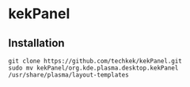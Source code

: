 # kekPanel
## Installation
```
git clone https://github.com/techkek/kekPanel.git
sudo mv kekPanel/org.kde.plasma.desktop.kekPanel /usr/share/plasma/layout-templates
```
